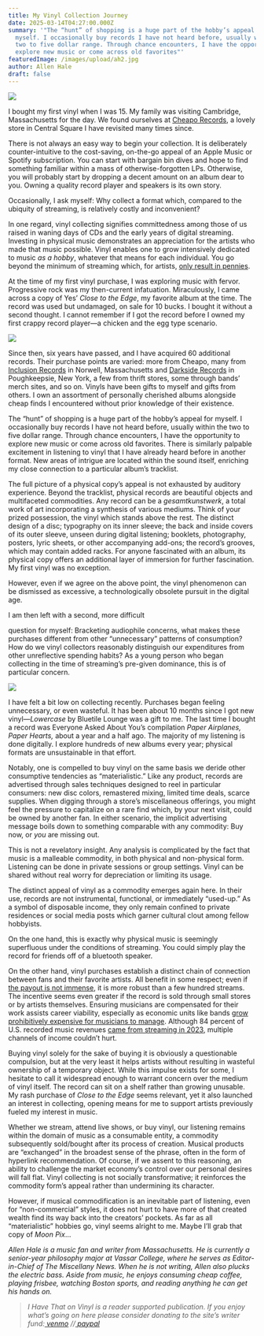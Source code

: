 ```yaml
---
title: My Vinyl Collection Journey
date: 2025-03-14T04:27:00.000Z
summary: '"The “hunt” of shopping is a huge part of the hobby’s appeal for
  myself. I occasionally buy records I have not heard before, usually within the
  two to five dollar range. Through chance encounters, I have the opportunity to
  explore new music or come across old favorites"'
featuredImage: /images/upload/ah2.jpg
author: Allen Hale
draft: false
---
```

![](/images/upload/ah2.jpg)

I bought my first vinyl when I was 15. My family was visiting Cambridge, Massachusetts for the day. We found ourselves at [Cheapo Records](http://cheaporecords.com/index.php), a lovely store in Central Square I have revisited many times since. 

There is not always an easy way to begin your collection. It is deliberately counter-intuitive to the cost-saving, on-the-go appeal of an Apple Music or Spotify subscription. You can start with bargain bin dives and hope to find something familiar within a mass of otherwise-forgotten LPs. Otherwise, you will probably start by dropping a decent amount on an album dear to you. Owning a quality record player and speakers is its own story.

Occasionally, I ask myself: Why collect a format which, compared to the ubiquity of streaming, is relatively costly and inconvenient? 

In one regard, vinyl collecting signifies committedness among those of us raised in waning days of CDs and the early years of digital streaming. Investing in physical music demonstrates an appreciation for the artists who made that music possible. Vinyl enables one to grow intensively dedicated to music *as a hobby*, whatever that means for each individual. You go beyond the minimum of streaming which, for artists, [only result in pennies](https://www.digitalmusicnews.com/2024/12/23/billionaire-daniel-ek-shuts-down-spotify-unwrapped-calculator/).

At the time of my first vinyl purchase, I was exploring music with fervor. Progressive rock was my then-current infatuation. Miraculously, I came across a copy of Yes’ *Close to the Edge*, my favorite album at the time. The record was used but undamaged, on sale for 10 bucks. I bought it without a second thought. I cannot remember if I got the record before I owned my first crappy record player—a chicken and the egg type scenario. 

![](/images/upload/ah3.jpg)

Since then, six years have passed, and I have acquired 60 additional records. Their purchase points are varied: more from Cheapo, many from [Inclusion Records](https://inclusionrecords.com/) in Norwell, Massachusetts and [Darkside Records](https://shop.darksiderecords.com/) in Poughkeepsie, New York, a few from thrift stores, some through bands’ merch sites, and so on. Vinyls have been gifts to myself and gifts from others. I own an assortment of personally cherished albums alongside cheap finds I encountered without prior knowledge of their existence.

The “hunt” of shopping is a huge part of the hobby’s appeal for myself. I occasionally buy records I have not heard before, usually within the two to five dollar range. Through chance encounters, I have the opportunity to explore new music or come across old favorites. There is similarly palpable excitement in listening to vinyl that I have already heard before in another format. New areas of intrigue are located within the sound itself, enriching my close connection to a particular album’s tracklist. 

The full picture of a physical copy’s appeal is not exhausted by auditory experience. Beyond the tracklist, physical records are beautiful objects and multifaceted commodities. Any record can be a *gesamtkunstwerk*, a total work of art incorporating a synthesis of various mediums. Think of your prized possession, the vinyl which stands above the rest. The distinct design of a disc; typography on its inner sleeve; the back and inside covers of its outer sleeve, unseen during digital listening; booklets, photography, posters, lyric sheets, or other accompanying add-ons; the record’s grooves, which may contain added racks. For anyone fascinated with an album, its physical copy offers an additional layer of immersion for further fascination. My first vinyl was no exception.

However, even if we agree on the above point, the vinyl phenomenon can be dismissed as excessive, a technologically obsolete pursuit in the digital age. 

I am then left with a second, more difficult 

question for myself: Bracketing audiophile concerns, what makes these purchases different from other “unnecessary” patterns of consumption? How do we vinyl collectors reasonably distinguish our expenditures from other unreflective spending habits? As a young person who began collecting in the time of streaming’s pre-given dominance, this is of particular concern. 

![](/images/upload/ah1.jpg)

I have felt a bit low on collecting recently. Purchases began feeling unnecessary, or even wasteful. It has been about 10 months since I got new vinyl—*Lowercase* by Bluetile Lounge was a gift to me. The last time I bought a record was Everyone Asked About You’s compilation *Paper Airplanes, Paper Hearts,* about a year and a half ago. The majority of my listening is done digitally. I explore hundreds of new albums every year; physical formats are unsustainable in that effort. 

Notably, one is compelled to buy vinyl on the same basis we deride other consumptive tendencies as “materialistic.” Like any product, records are advertised through sales techniques designed to reel in particular consumers: new disc colors, remastered mixing, limited time deals, scarce supplies. When digging through a store’s miscellaneous offerings, you might feel the pressure to capitalize on a rare find which, by your next visit, could be owned by another fan. In either scenario, the implicit advertising message boils down to something comparable with any commodity: Buy now, or *you* are missing out.

This is not a revelatory insight. Any analysis is complicated by the fact that music is a malleable commodity, in both physical and non-physical form. Listening can be done in private sessions or group settings. Vinyl can be shared without real worry for depreciation or limiting its usage. 

The distinct appeal of vinyl as a commodity emerges again here. In their use, records are not instrumental, functional, or immediately “used-up.” As a symbol of disposable income, they only remain confined to private residences or social media posts which garner cultural clout among fellow hobbyists.

On the one hand, this is exactly why physical music is seemingly superfluous under the conditions of streaming. You could simply play the record for friends off of a bluetooth speaker.

On the other hand, vinyl purchases establish a distinct chain of connection between fans and their favorite artists. All benefit in some respect; even if [the payout is not immense](https://www.headphonesty.com/2024/12/vinyl-record-gives-artists-three-dollars-sale/), it is more robust than a few hundred streams. The incentive seems even greater if the record is sold through small stores or by artists themselves. Ensuring musicians are compensated for their work assists career viability, especially as economic units like bands [grow prohibitively expensive for musicians to manage](https://www.newyorker.com/magazine/2024/10/28/band-people-franz-nicolay-book-review). Although 84 percent of U.S. recorded music revenues [came from streaming in 2023](https://www.riaa.com/wp-content/uploads/2024/03/2023-Year-End-Revenue-Statistics.pdf), multiple channels of income couldn’t hurt.

Buying vinyl solely for the sake of buying it is obviously a questionable compulsion, but at the very least it helps artists without resulting in wasteful ownership of a temporary object. While this impulse exists for some, I hesitate to call it widespread enough to warrant concern over the medium of vinyl itself. The record can sit on a shelf rather than growing unusable. My rash purchase of *Close to the Edge* seems relevant, yet it also launched an interest in collecting, opening means for me to support artists previously fueled my interest in music.

Whether we stream, attend live shows, or buy vinyl, our listening remains within the domain of music as a consumable entity, a commodity subsequently sold/bought after its process of creation. Musical products are “exchanged” in the broadest sense of the phrase, often in the form of hyperlink recommendation. Of course, if we assent to this reasoning, an ability to challenge the market economy’s control over our personal desires will fall flat. Vinyl collecting is not socially transformative; it reinforces the commodity form’s appeal rather than undermining its character. 

However, if musical commodification is an inevitable part of listening, even for “non-commercial” styles, it does not hurt to have more of that created wealth find its way back into the creators’ pockets. As far as all “materialistic” hobbies go, vinyl seems alright to me. Maybe I’ll grab that copy of *Moon Pix*…

 *Allen Hale is a music fan and writer from Massachusetts. He is currently a senior-year philosophy major at Vassar College, where he serves as Editor-in-Chief of The Miscellany News. When he is not writing, Allen also plucks the electric bass. Aside from music, he enjoys consuming cheap coffee, playing frisbee, watching Boston sports, and reading anything he can get his hands on.*

> *I Have That on Vinyl is a reader supported publication. If you enjoy what’s going on here please consider donating to the site’s writer fund:[ venmo](https://account.venmo.com/u/Michele-Catalano2659) //[ paypal](https://www.paypal.com/paypalme/goingitaloneny?country.x=US&locale.x=en_US)*
